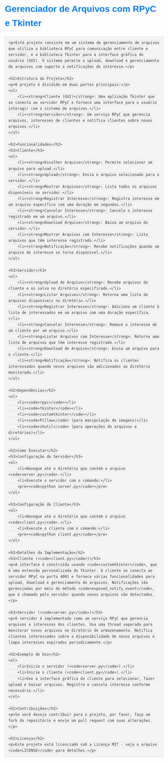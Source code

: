 <!DOCTYPE html>
<html lang="pt-BR">
<head>
    <meta charset="UTF-8">
    <meta name="viewport" content="width=device-width, initial-scale=1.0">
    <title>Gerenciador de Arquivos com RPyC e Tkinter</title>
    <style>
        body {
            font-family: Arial, sans-serif;
            line-height: 1.6;
            margin: 20px;
            color: #333;
        }
        h1, h2, h3 {
            color: #007BFF;
        }
        pre {
            background: #f4f4f4;
            border: 1px solid #ddd;
            padding: 10px;
            overflow-x: auto;
        }
        code {
            background: #f4f4f4;
            border: 1px solid #ddd;
            padding: 2px 4px;
            border-radius: 3px;
        }
        a {
            color: #007BFF;
            text-decoration: none;
        }
        a:hover {
            text-decoration: underline;
        }
    </style>
</head>
<body>
    <h1>Gerenciador de Arquivos com RPyC e Tkinter</h1>

    <p>Este projeto consiste em um sistema de gerenciamento de arquivos que utiliza a biblioteca RPyC para comunicação entre cliente e servidor, e a biblioteca Tkinter para a interface gráfica do usuário (GUI). O sistema permite o upload, download e gerenciamento de arquivos com suporte a notificações de interesse.</p>

    <h2>Estrutura do Projeto</h2>
    <p>O projeto é dividido em duas partes principais:</p>
    <ul>
        <li><strong>Cliente (GUI)</strong>: Uma aplicação Tkinter que se conecta ao servidor RPyC e fornece uma interface para o usuário interagir com o sistema de arquivos.</li>
        <li><strong>Servidor</strong>: Um serviço RPyC que gerencia arquivos, interesses de clientes e notifica clientes sobre novos arquivos.</li>
    </ul>

    <h2>Funcionalidades</h2>
    <h3>Cliente</h3>
    <ul>
        <li><strong>Escolher Arquivo</strong>: Permite selecionar um arquivo para upload.</li>
        <li><strong>Upload</strong>: Envia o arquivo selecionado para o servidor.</li>
        <li><strong>Mostrar Arquivos</strong>: Lista todos os arquivos disponíveis no servidor.</li>
        <li><strong>Registrar Interesse</strong>: Registra interesse em um arquivo específico com uma duração em segundos.</li>
        <li><strong>Cancelar Interesse</strong>: Cancela o interesse registrado em um arquivo.</li>
        <li><strong>Download Arquivo</strong>: Baixa um arquivo do servidor.</li>
        <li><strong>Mostrar Arquivos com Interesse</strong>: Lista arquivos que têm interesse registrado.</li>
        <li><strong>Notificação</strong>: Recebe notificações quando um arquivo de interesse se torna disponível.</li>
    </ul>

    <h3>Servidor</h3>
    <ul>
        <li><strong>Upload de Arquivo</strong>: Recebe arquivos do cliente e os salva no diretório especificado.</li>
        <li><strong>Listar Arquivos</strong>: Retorna uma lista de arquivos disponíveis no diretório.</li>
        <li><strong>Registrar Interesse</strong>: Adiciona um cliente à lista de interessados em um arquivo com uma duração específica.</li>
        <li><strong>Cancelar Interesse</strong>: Remove o interesse de um cliente por um arquivo.</li>
        <li><strong>Listar Arquivos com Interesse</strong>: Retorna uma lista de arquivos que têm interesse registrado.</li>
        <li><strong>Download de Arquivo</strong>: Envia um arquivo para o cliente.</li>
        <li><strong>Notificação</strong>: Notifica os clientes interessados quando novos arquivos são adicionados ao diretório monitorado.</li>
    </ul>

    <h2>Dependências</h2>
    <ul>
        <li><code>rpyc</code></li>
        <li><code>tkinter</code></li>
        <li><code>customtkinter</code></li>
        <li><code>Pillow</code> (para manipulação de imagens)</li>
        <li><code>shutil</code> (para operações de arquivos e diretórios)</li>
    </ul>

    <h2>Como Executar</h2>
    <h3>Configuração do Servidor</h3>
    <ol>
        <li>Navegue até o diretório que contém o arquivo <code>server.py</code>.</li>
        <li>Execute o servidor com o comando:</li>
        <pre><code>python server.py</code></pre>
    </ol>

    <h3>Configuração do Cliente</h3>
    <ol>
        <li>Navegue até o diretório que contém o arquivo <code>client.py</code>.</li>
        <li>Execute o cliente com o comando:</li>
        <pre><code>python client.py</code></pre>
    </ol>

    <h2>Detalhes da Implementação</h2>
    <h3>Cliente (<code>client.py</code>)</h3>
    <p>A interface é construída usando <code>customtkinter</code>, que é uma extensão personalizada do Tkinter. O cliente se conecta ao servidor RPyC na porta 4001 e fornece várias funcionalidades para upload, download e gerenciamento de arquivos. Notificações são gerenciadas por meio do método <code>exposed_notify_event</code>, que é chamado pelo servidor quando novos arquivos são detectados.</p>

    <h3>Servidor (<code>server.py</code>)</h3>
    <p>O servidor é implementado como um serviço RPyC que gerencia arquivos e interesses dos clientes. Usa uma thread separada para monitorar novos arquivos no diretório de armazenamento. Notifica clientes interessados sobre a disponibilidade de novos arquivos e limpa interesses expirados periodicamente.</p>

    <h2>Exemplo de Uso</h2>
    <ol>
        <li>Inicie o servidor (<code>server.py</code>).</li>
        <li>Inicie o cliente (<code>client.py</code>).</li>
        <li>Use a interface gráfica do cliente para selecionar, fazer upload e baixar arquivos. Registre e cancele interesse conforme necessário.</li>
    </ol>

    <h2>Contribuições</h2>
    <p>Se você deseja contribuir para o projeto, por favor, faça um fork do repositório e envie um pull request com suas alterações.</p>

    <h2>Licença</h2>
    <p>Este projeto está licenciado sob a Licença MIT - veja o arquivo <code>LICENSE</code> para detalhes.</p>
</body>
</html>
